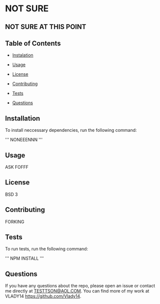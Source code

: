 # NOT SURE

## NOT SURE AT THIS POINT

## Table of Contents

* [Instalation](#installation)

* [Usage](#usage)

* [License](#license)

* [Contributing](#contributing)

* [Tests](#tests)

* [Questions](#questions)

## Installation

To install neccessary dependencies, run the following command:

'''
NONEEENNN
'''

## Usage

ASK FOFFF

## License

BSD 3

## Contributing

FORKING

## Tests

To run tests, run the following command:

'''
NPM INSTALL
'''

## Questions

If you have any questions about the repo, please open an issue or contact me directly at <TESTTSON@AOL.COM>.
You can find more of my work at VLADY14 https://github.com/Vlady14.
